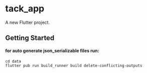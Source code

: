 # tack_app

A new Flutter project.

## Getting Started

#### for auto generate json_serializable files run:
```
cd data  
flutter pub run build_runner build delete-conflicting-outputs
```
